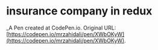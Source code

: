 # insurance company in redux 
 _A Pen created at CodePen.io. Original URL: [https://codepen.io/mrzahidali/pen/XWbOKyW](https://codepen.io/mrzahidali/pen/XWbOKyW).

 